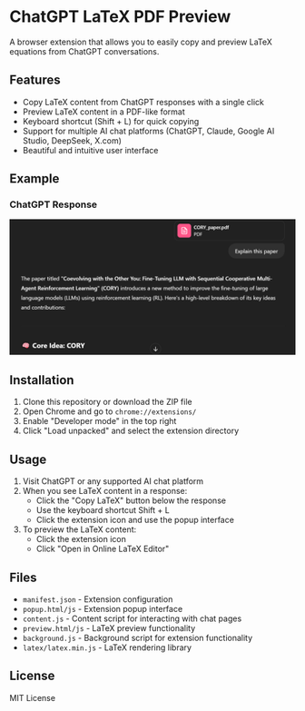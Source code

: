 # ChatGPT LaTeX PDF Preview

A browser extension that allows you to easily copy and preview LaTeX equations from ChatGPT conversations.

## Features

- Copy LaTeX content from ChatGPT responses with a single click
- Preview LaTeX content in a PDF-like format
- Keyboard shortcut (Shift + L) for quick copying
- Support for multiple AI chat platforms (ChatGPT, Claude, Google AI Studio, DeepSeek, X.com)
- Beautiful and intuitive user interface

## Example

### ChatGPT Response
![ChatGPT Response](examples/chat_response.png)

## Installation

1. Clone this repository or download the ZIP file
2. Open Chrome and go to `chrome://extensions/`
3. Enable "Developer mode" in the top right
4. Click "Load unpacked" and select the extension directory

## Usage

1. Visit ChatGPT or any supported AI chat platform
2. When you see LaTeX content in a response:
   - Click the "Copy LaTeX" button below the response
   - Use the keyboard shortcut Shift + L
   - Click the extension icon and use the popup interface
3. To preview the LaTeX content:
   - Click the extension icon
   - Click "Open in Online LaTeX Editor"

## Files

- `manifest.json` - Extension configuration
- `popup.html/js` - Extension popup interface
- `content.js` - Content script for interacting with chat pages
- `preview.html/js` - LaTeX preview functionality
- `background.js` - Background script for extension functionality
- `latex/latex.min.js` - LaTeX rendering library

## License

MIT License